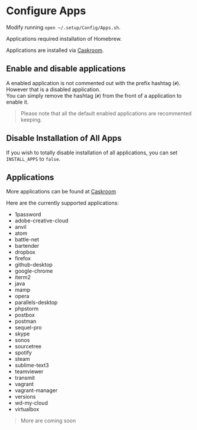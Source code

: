 # Configure Apps
Modify running `open ~/.setup/Config/Apps.sh`.

Applications required installation of Homebrew.

Applications are installed via [Caskroom](https://caskroom.github.io/).

## Enable and disable applications
A enabled application is not commented out with the prefix hashtag (`#`).  
However that is a disabled application.  
You can simply remove the hashtag (`#`) from the front of a application to enable it.

> Please note that all the default enabled applications are recommented keeping.

## Disable Installation of All Apps
If you wish to totally disable installation of all applications, you can set `INSTALL_APPS` to `false`.

## Applications
More applications can be found at [Caskroom](https://caskroom.github.io/search)

Here are the currently supported applications:
* 1password
* adobe-creative-cloud
* anvil
* atom
* battle-net
* bartender
* dropbox
* firefox
* github-desktop
* google-chrome
* iterm2
* java
* mamp
* opera
* parallels-desktop
* phpstorm
* postbox
* postman
* sequel-pro
* skype
* sonos
* sourcetree
* spotify
* steam
* sublime-text3
* teamviewer
* transmit
* vagrant
* vagrant-manager
* versions
* wd-my-cloud
* virtualbox

> More are coming soon
